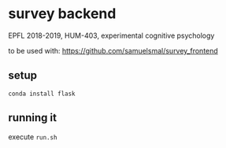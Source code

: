 # survey backend

EPFL 2018-2019, HUM-403, experimental cognitive psychology

to be used with: https://github.com/samuelsmal/survey_frontend

## setup

`conda install flask`

## running it

execute `run.sh`
